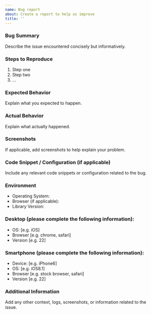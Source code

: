 ```yaml
---
name: Bug report
about: Create a report to help us improve
title: ''
---
```


### Bug Summary

Describe the issue encountered concisely but informatively.

### Steps to Reproduce

1. Step one
2. Step two
3. ...

### Expected Behavior

Explain what you expected to happen.

### Actual Behavior

Explain what actually happened.

### Screenshots

If applicable, add screenshots to help explain your problem.

### Code Snippet / Configuration (if applicable)

Include any relevant code snippets or configuration related to the bug.

### Environment

- Operating System:
- Browser (if applicable):
- Library Version:

### Desktop (please complete the following information):

- OS: [e.g. iOS]
- Browser [e.g. chrome, safari]
- Version [e.g. 22]

### Smartphone (please complete the following information):

- Device: [e.g. iPhone6]
- OS: [e.g. iOS8.1]
- Browser [e.g. stock browser, safari]
- Version [e.g. 22]

### Additional Information

Add any other context, logs, screenshots, or information related to the issue.
